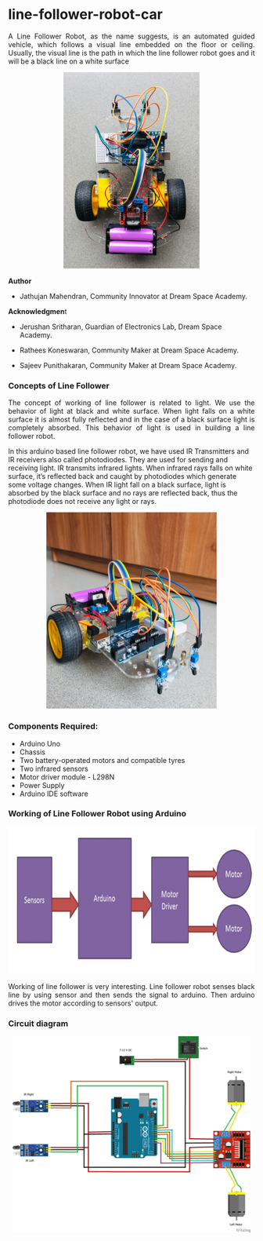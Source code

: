# line-follower-robot-car
<p align="justify">
A Line Follower Robot, as the name suggests, is an automated guided vehicle, which follows a visual line embedded on the floor or ceiling. Usually, the visual line is the path in which the line follower robot goes and it will be a black line on a white surface
</p>
<p align="center">
<img src="source/image-video/image-4.jpg"  height="400px" weidth="400px">
</p>

**Author**

- Jathujan Mahendran, Community Innovator at Dream Space Academy.


**Acknowledgmen**t 

- Jerushan Sritharan, Guardian of Electronics Lab, Dream Space Academy.

- Rathees Koneswaran,  Community Maker at Dream Space Academy. 

- Sajeev Punithakaran, Community Maker at Dream Space Academy.


### Concepts of Line Follower
<p align="justify">
The concept of working of line follower is related to light. We use the behavior of light at black and white surface. When light falls on a white surface it is almost fully reflected and in the case of a black surface light is completely absorbed. This behavior of light is used in building a line follower robot.


In this arduino based line follower robot, we have used IR Transmitters and IR receivers also called photodiodes. They are used for sending and receiving light. IR transmits infrared lights. When infrared rays falls on white surface, it’s reflected back and caught by photodiodes which generate some voltage changes. When IR light fall on a black surface, light is absorbed by the black surface and no rays are reflected back, thus the photodiode does not receive any light or rays.
</p>
<p align="center">
<img src="source/image-video/image-3.jpg"  height="400px" weidth="400px">
</p>

### Components Required:

* Arduino Uno
* Chassis
* Two battery-operated motors and compatible tyres
* Two infrared sensors
* Motor driver module - L298N
* Power Supply
* Arduino IDE software


### Working of Line Follower Robot using Arduino
<p align="center">
<img src="source/image-video/image-1.jfif"  height="300px" weidth="300px">
</p>

<p align="justify">
Working of line follower is very interesting. Line follower robot senses black line by using sensor and then sends the signal to arduino. Then arduino drives the motor according to sensors' output.
</p>

### Circuit diagram 
<p align="center">
<img src="source/image-video/image-2.png"  height="400px" weidth="400px">
</p>